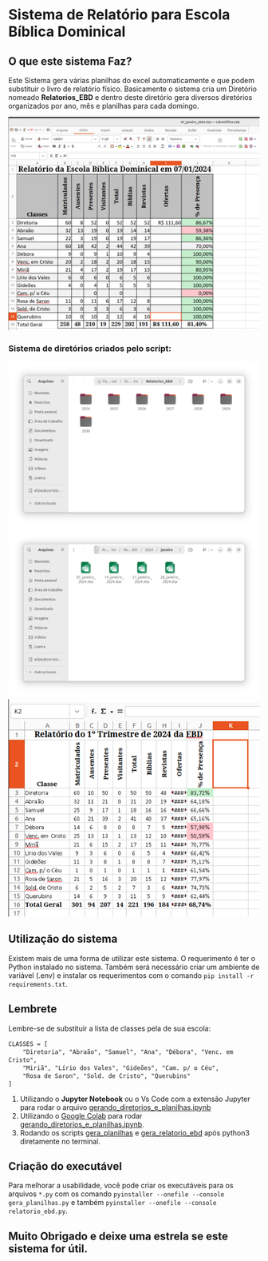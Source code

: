 # Sistema de Relatório para Escola Bíblica Dominical

## O que este sistema Faz?

Este Sistema gera várias planilhas do excel automaticamente e que podem substituir o livro de relatório físico. Basicamente o sistema cria um Diretório nomeado **Relatorios_EBD** e dentro deste diretório gera diversos diretórios organizados por ano, mês e planilhas para cada domingo. 


![Planilha](images/planilha.png)

### Sistema de diretórios criados pelo script:
![Diretórios com vários anos](images/diretorios.png)
![Diretório mês](images/formato.png)
![Relatório trimestral](images/Imagem%20colada.png)

## Utilização do sistema

Existem mais de uma forma de utilizar este sistema. O requerimento é ter o Python instalado no sistema. Também será necessário criar um ambiente de variável (.env) e instalar os requerimentos com o comando ```pip install -r requirements.txt```.

## Lembrete

Lembre-se de substituir a lista de classes pela de sua escola:
```
CLASSES = [
    "Diretoria", "Abraão", "Samuel", "Ana", "Débora", "Venc. em Cristo",
    "Miriã", "Lírio dos Vales", "Gideões", "Cam. p/ o Céu",
    "Rosa de Saron", "Sold. de Cristo", "Querubins"
]
```

1. Utilizando o **Jupyter Notebook** ou o Vs Code com a extensão Jupyter para rodar o arquivo [gerando_diretorios_e_planilhas.ipynb](gerando_diretorios_e_planilhas.ipynb)
2. Utilizando o [Google Colab](colab.research.google.com) para rodar [gerando_diretorios_e_planilhas.ipynb](gerando_diretorios_e_planilhas.ipynb).
3. Rodando os scripts [gera_planilhas](gera_planilhas.py) e [gera_relatorio_ebd](gera_relatorio_ebd.py) após python3 diretamente no terminal.

## Criação do executável

Para melhorar a usabilidade, você pode criar os executáveis para os arquivos ```*.py``` com os comando ```pyinstaller --onefile --console gera_planilhas.py``` e também ```pyinstaller --onefile --console relatorio_ebd.py```. 

## Muito Obrigado e deixe uma estrela se este sistema for útil.